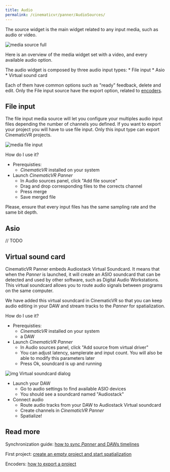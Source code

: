 ```yaml
---
title: Audio
permalink: /cinematicvr/panner/AudioSources/
---
```


[media_full]: {{site.baseurl}}/cinematicvr/img/media_full.png
[encoders]: {{site.baseurl}}/cinematicvr/Encoder/
[media_file_merge]: {{site.baseurl}}/cinematicvr/img/media_file_merge.gif
[vsc_config]: {{site.baseurl}}/cinematicvr/img/asio/audiostack_virtualsoundcard.jpg
[sync_guide]: {{site.baseurl}}/cinematicvr/PannerSync/
[first_project]: {{site.baseurl}}/cinematicvr/FirstProject/

The source widget is the main widget related to any input media, such as audio or video.

![media source full][media_full]

Here is an overview of the media widget set with a video, and every available audio option.

The audio widget is composed by three audio input types: 
	* File input
	* Asio 
	* Virtual sound card
	
Each of them have common options such as "ready" feedback, delete and edit. Only the File input source have the export option, related to [encoders][encoders].

## File input

The file input media source will let you configure your multiples audio input files depending the number of channels you defined. If you want to export your project you will have to use file input. Only this input type can export CinematicVR projects.

![media file input][media_file_merge]

How do I use it?
- Prerequisties:
	- *CinematicVR* installed on your system
- Launch *CinematicVR Panner*
	- In Audio sources panel, click "Add file source"
	- Drag and drop corresponding files to the corrects channel
	- Press merge
	- Save merged file
	
Please, ensure that every input files has the same sampling rate and the same bit depth.

## Asio

// TODO

## Virtual sound card

CinematicVR Panner embeds Audiostack Virtual Soundcard. It means that when the *Panner* is launched, it will create an ASIO soundcard that can be detected and used by other software, such as Digital Audio Workstations. This virtual soundcard allows you to route audio signals between programs on the same computer.

We have added this virtual soundcard in CinematicVR so that you can keep audio editing in your DAW and stream tracks to the *Panner* for spatialization.

How do I use it?
- Prerequisties:
	- *CinematicVR* installed on your system
	- a DAW
- Launch *CinematicVR Panner*
	- In Audio sources panel, click "Add source from virtual driver"
	- You can adjust latency, samplerate and input count. You will also be able to modify this parameters later
	- Press Ok, soundcard is up and running

![img Virtual soundcard dialog][vsc_config]

- Launch your DAW
	- Go to audio settings to find available ASIO devices
	- You should see a soundcard named "Audiostack"
- Connect audio
	- Route audio tracks from your DAW to Audiostack Virtual soundcard
	- Create channels in *CinematicVR Panner*
	- Spatialize!
	
	
## Read more

Synchronization guide: [how to sync *Panner* and DAWs timelines][sync_guide] 

First project: [create an empty project and start spatialization][first_project] 

Encoders: [how to export a project][encoders] 